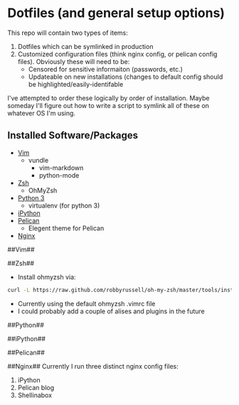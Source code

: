 Dotfiles (and general setup options)
====================================
This repo will contain two types of items:

1. Dotfiles which can be symlinked in production
2. Customized configuration files (think nginx config, or pelican config files). Obviously these will need to be:
    - Censored for sensitive informaiton (passwords, etc.)
    - Updateable on new installations (changes to default config should be highlighted/easily-identifable

I've attempted to order these logically by order of installation. Maybe someday I'll figure out how to write a script to symlink all of these on whatever OS I'm using.

Installed Software/Packages
---------------------------
- [Vim](#vim)
    - vundle
        - vim-markdown
        - python-mode
- [Zsh](#zsh)
    - OhMyZsh
- [Python 3](#python)
    - virtualenv (for python 3)
- [iPython](#ipython)
- [Pelican](#pelican)
    - Elegent theme for Pelican
- [Nginx](#nginx)

##Vim##

##Zsh##
- Install ohmyzsh via:
```zsh
curl -L https://raw.github.com/robbyrussell/oh-my-zsh/master/tools/install.sh | sh
```
- Currently using the default ohmyzsh .vimrc file
- I could probably add a couple of alises and plugins in the future

##Python##

##iPython##

##Pelican##

##Nginx##
Currently I run three distinct nginx config files:

1. iPython
2. Pelican blog
3. Shellinabox
 
